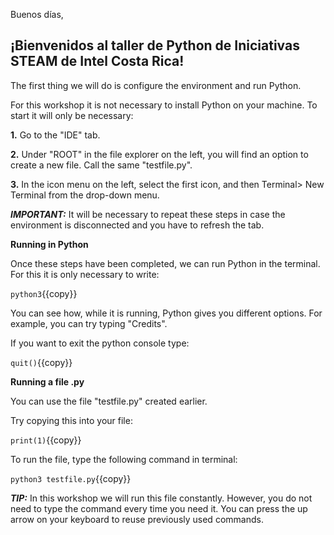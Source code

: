 Buenos días, 

## ¡Bienvenidos al taller de Python de Iniciativas STEAM de Intel Costa Rica!

The first thing we will do is configure the environment and run Python.

For this workshop it is not necessary to install Python on your machine. To start it will only be necessary:

**1.** Go to the "IDE" tab. 

**2.** Under "ROOT" in the file explorer on the left, you will find an option to create a new file. Call the same "testfile.py".

**3.** In the icon menu on the left, select the first icon, and then Terminal> New Terminal from the drop-down menu.

***IMPORTANT:*** It will be necessary to repeat these steps in case the environment is disconnected and you have to refresh the tab.

**Running in Python**

Once these steps have been completed, we can run Python in the terminal. For this it is only necessary to write:

`python3`{{copy}}

You can see how, while it is running, Python gives you different options. For example, you can try typing "Credits".

If you want to exit the python console type:

`quit()`{{copy}}

**Running a file .py**

You can use the file "testfile.py" created earlier.

Try copying this into your file:

`print(1)`{{copy}}

To run the file, type the following command in terminal:

`python3 testfile.py`{{copy}}

***TIP:*** In this workshop we will run this file constantly. However, you do not need to type the command every time you need it.
You can press the up arrow on your keyboard to reuse previously used commands.